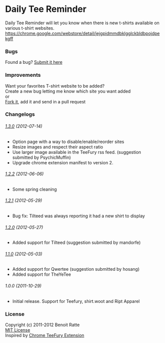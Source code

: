 # Daily Tee Reminder
Daily Tee Reminder will let you know when there is new t-shirts available on various t-shirt websites.  
https://chrome.google.com/webstore/detail/jejgpidmmdbklgglckbldbpojdpekgff

### Bugs
Found a bug? [Submit it here](https://github.com/dotneB/DailyTeeReminder/issues/new)

### Improvements
Want your favorites T-shirt website to be added?  
Create a new bug letting me know which site you want added  
or  
[Fork it](https://github.com/dotneB/DailyTeeReminder/), add it and send in a pull request

### Changelogs
###### [1.3.0](https://github.com/dotneB/DailyTeeReminder/compare/v1.2.2...v1.3.0 "Compare 1.2.2 and 1.3.0") (2012-07-14)
* Option page with a way to disable/enable/reorder sites
* Resize images and respect their aspect ratio
* Use larger image available in the TeeFury rss feed. (suggestion submitted by PsychicMuffin)
* Upgrade chrome extension manifest to version 2.

###### [1.2.2](https://github.com/dotneB/DailyTeeReminder/compare/v1.2.1...v1.2.2 "Compare 1.2.1 and 1.2.2") (2012-06-06)
* Some spring cleaning

###### [1.2.1](https://github.com/dotneB/DailyTeeReminder/compare/v1.2.0...v1.2.1 "Compare 1.2.0 and 1.2.1") (2012-05-29)
* Bug fix: Tilteed was always reporting it had a new shirt to display

###### [1.2.0](https://github.com/dotneB/DailyTeeReminder/compare/v1.1.0...v1.2.0 "Compare 1.1.0 and 1.2.0") (2012-05-27)
* Added support for Tilteed (suggestion submitted by mandorfe)

###### [1.1.0](https://github.com/dotneB/DailyTeeReminder/compare/v1.0.0...v1.1.0 "Compare 1.0.0 and 1.1.0") (2012-05-03)
* Added support for Qwertee (suggestion submitted by hosang)
* Added support for TheYeTee

###### 1.0.0 (2011-10-29)
* Initial release. Support for Teefury, shirt.woot and Ript Apparel

### License 
Copyright (c) 2011-2012 Benoit Ratte  
[MIT License](http://www.opensource.org/licenses/mit-license.php)  
Inspired by [Chrome TeeFury Extension](http://code.google.com/p/chrome-teefury-extension/)